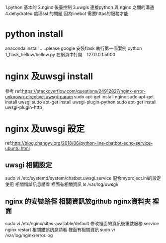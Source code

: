 1.python 基本的
2.nginx 後臺控制
3.uwgis 連接python 與 nginx 之間的溝通
4.dehydrated 處理ssl 的問題,因為linebot 需要https的服務才能




# python install
anaconda install .....please google
安裝flask
執行第一個案例
python 1_flask_hellow/hellow.py
在網頁中打開　127.0.0.1:5000 

# nginx 及uwsgi  install
參考 ref:https://stackoverflow.com/questions/24912827/nginx-error-unknown-directive-uwsgi-param
sudo apt-get install nginx
sudo apt-get install uwsgi
sudo apt-get install uwsgi-plugin-python
sudo apt-get install uwsgi-plugin-http



# nginx 及uwsgi 設定
ref:http://blog.changyy.org/2018/06/python-line-chatbot-echo-service-ubuntu.html
## uwsgi 相關設定
sudo vi /etc/systemd/system/chatbot.uwsgi.service
配合myproject.ini的設定使用
相關錯誤訊息請看 裡面有相關資訊
ls /var/log/uwsgi/

## nginx 的安裝路徑 相關資訊放github nginx資料夾 裡面
sudo vi /etc/nginx/sites-available/default
修改裡面的資訊後重啟服務
service nginx restart
相關錯誤訊息請看 裡面有相關資訊
sudo vi /var/log/nginx/error.log



